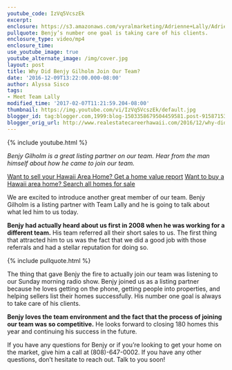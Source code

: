```yaml
---
youtube_code: IzVq5VcszEk
excerpt:
enclosure: https://s3.amazonaws.com/vyralmarketing/Adrienne+Lally/Adrienne+Lally/2016+/December/Hawaii+Real+Estate+Agents-+Why+Did+Benjy+Gilholm+Join+Our+Team%253F.mp4
pullquote: Benjy’s number one goal is taking care of his clients.
enclosure_type: video/mp4
enclosure_time:
use_youtube_image: true
youtube_alternate_image: /img/cover.jpg
layout: post
title: Why Did Benjy Gilholm Join Our Team?
date: '2016-12-09T13:22:00.000-08:00'
author: Alyssa Sisco
tags:
- Meet Team Lally
modified_time: '2017-02-07T11:21:59.204-08:00'
thumbnail: https://img.youtube.com/vi/IzVq5VcszEk/default.jpg
blogger_id: tag:blogger.com,1999:blog-1503358679504459581.post-9158715396903776639
blogger_orig_url: http://www.realestatecareerhawaii.com/2016/12/why-did-benjy-gilholm-join-our-team.html
---
```

{% include youtube.html %}

*Benjy Gilholm is a great listing partner on our team.
Hear from the man himself about how he came to join our team.*

<a href="http://808.guaranteedsale.com/">Want to sell your Hawaii Area Home? Get a home value report</a>
<a href="http://www.besthawaiirealestatesearch.com/">Want to buy a Hawaii area home? Search all homes for sale</a>

We are excited to introduce another great member of our team. Benjy Gilholm is a listing partner with Team Lally and he is going to talk about what led him to us today.

**Benjy had actually heard about us first in 2008 when he was working for a different team.** His team referred all their short sales to us. The first thing that attracted him to us was the fact that we did a good job with those referrals and had a stellar reputation for doing so.

{% include pullquote.html %}

The thing that gave Benjy the fire to actually join our team was listening to our Sunday morning radio show. Benjy joined us as a listing partner because he loves getting on the phone, getting people into properties, and helping sellers list their homes successfully. His number one goal is always to take care of his clients.

**Benjy loves the team environment and the fact that the process of joining our team was so competitive.** He looks forward to closing 180 homes this year and continuing his success in the future.

If you have any questions for Benjy or if you’re looking to get your home on the market, give him a call at (808)-647-0002. If you have any other questions, don’t hesitate to reach out. Talk to you soon!
